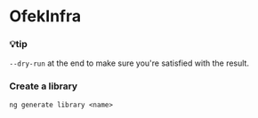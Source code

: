 # OfekInfra


### 💡tip
``--dry-run`` at the end to make sure you're satisfied with the result.

### Create a library
``ng generate library <name>``
